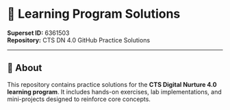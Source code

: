 # 🧠 Learning Program Solutions

**Superset ID:** 6361503  
**Repository:** CTS DN 4.0 GitHub Practice Solutions

---

## 📘 About

This repository contains practice solutions for the **CTS Digital Nurture 4.0 learning program**. It includes hands-on exercises, lab implementations, and mini-projects designed to reinforce core concepts.